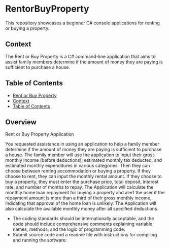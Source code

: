 # RentorBuyProperty
This repository showcases a beginner C# console applications for renting or buying a property.

## Context
The Rent or Buy Property is a C# command-line application that aims to assist family members determine if the amount of money they are paying is sufficient to purchase a house.

## Table of Contents
- [Rent or Buy Property](#rentorbuyproperty)
- [Context](#context)
- [Table of Contents](#table-of-contents)

## Overview
Rent or Buy Property Application 

You requested assistance in using an application to help a family member determine if the amount of money they are paying is sufficient to purchase a house. The family member will use the application to input their gross monthly income (before deductions), estimated monthly tax deducted, and estimated monthly expenditures in various categories. Then they can choose between renting accommodation or buying a property. If they choose to rent, they can input the monthly rental amount. If they choose to buy a property, they must enter the purchase price, total deposit, interest rate, and number of months to repay. The Application will calculate the monthly home 
loan repayment for buying a property and alert the user if the repayment amount is more than a third of their gross monthly income, indicating that approval of the home loan is unlikely. The Application will also calculate the available monthly money after all specified deductions.
- The coding standards should be internationally acceptable, and the code should include comprehensive 
comments explaining variable names, methods, and the logic of programming code.  
- Submit source code and a readme file with instructions for compiling and running the software:

###